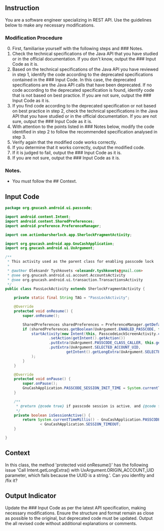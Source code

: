 ## Instruction
You are a software engineer specializing in REST API.
Use the guidelines below to make any necessary modifications.

### Modification Procedure
0. First, familiarise yourself with the following steps and ### Notes.
1. Check the technical specifications of the Java API that you have studied or in the official documentation. If you don't know, output the ### Input Code as it is.
2. Based on the technical specifications of the Java API you have reviewed in step 1, identify the code according to the deprecated specifications contained in the ### Input Code. In this case, the deprecated specifications are the Java API calls that have been deprecated. If no code according to the deprecated specification is found, identify code that is not based on best practice. If you are not sure, output the ### Input Code as it is.
3. If you find code according to the deprecated specification or not based on best practice in step 2, check the technical specifications in the Java API that you have studied or in the official documentation. If you are not sure, output the ### Input Code as it is.
4. With attention to the points listed in ### Notes below, modify the code identified in step 2 to follow the recommended specification analysed in step 3.
5. Verify again that the modified code works correctly.
6. If you determine that it works correctly, output the modified code.
7. If it is judged to fail, output the ### Input Code as it is.
8. If you are not sure, output the ### Input Code as it is.

### Notes.
- You must follow the ## Context.

## Input Code
```java
package org.gnucash.android.ui.passcode;

import android.content.Intent;
import android.content.SharedPreferences;
import android.preference.PreferenceManager;

import com.actionbarsherlock.app.SherlockFragmentActivity;

import org.gnucash.android.app.GnuCashApplication;
import org.gnucash.android.ui.UxArgument;

/**
 * This activity used as the parent class for enabling passcode lock
 *
 * @author Oleksandr Tyshkovets <olexandr.tyshkovets@gmail.com>
 * @see org.gnucash.android.ui.account.AccountsActivity
 * @see org.gnucash.android.ui.transaction.TransactionsActivity
 */
public class PassLockActivity extends SherlockFragmentActivity {

    private static final String TAG = "PassLockActivity";

    @Override
    protected void onResume() {
        super.onResume();

        SharedPreferences sharedPreferences = PreferenceManager.getDefaultSharedPreferences(getApplicationContext());
        if (sharedPreferences.getBoolean(UxArgument.ENABLED_PASSCODE, false) && !isSessionActive()) {
            startActivity(new Intent(this, PasscodeLockScreenActivity.class)
                    .setAction(getIntent().getAction())
                    .putExtra(UxArgument.PASSCODE_CLASS_CALLER, this.getClass().getName())
                    .putExtra(UxArgument.SELECTED_ACCOUNT_UID,
                            getIntent().getLongExtra(UxArgument.SELECTED_ACCOUNT_UID, 0L))
            );
        }
    }

    @Override
    protected void onPause() {
        super.onPause();
        GnuCashApplication.PASSCODE_SESSION_INIT_TIME = System.currentTimeMillis();
    }

    /**
     * @return {@code true} if passcode session is active, and {@code false} otherwise
     */
    private boolean isSessionActive() {
        return System.currentTimeMillis() - GnuCashApplication.PASSCODE_SESSION_INIT_TIME
                < GnuCashApplication.SESSION_TIMEOUT;
    }

}
```

## Context
In this class, the method 'protected void onResume()' has the following issue 'Call Intent.getLongExtra() with UxArgument.ORIGIN_ACCOUNT_UID parameter, which fails because the UUID is a string.'.
Can you idenfity and /fix it?

## Output Indicator
Update the ### Input Code as per the latest API specification, making necessary modifications.
Ensure the structure and format remain as close as possible to the original, but deprecated code must be updated. Output the all revised code without additional explanations or comments.